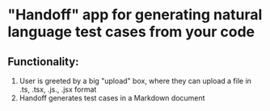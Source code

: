# "Handoff" app for generating natural language test cases from your code

## Functionality:

1.  User is greeted by a big "upload" box, where they can upload a file in .ts, .tsx, .js., .jsx format
2.  Handoff generates test cases in a Markdown document
